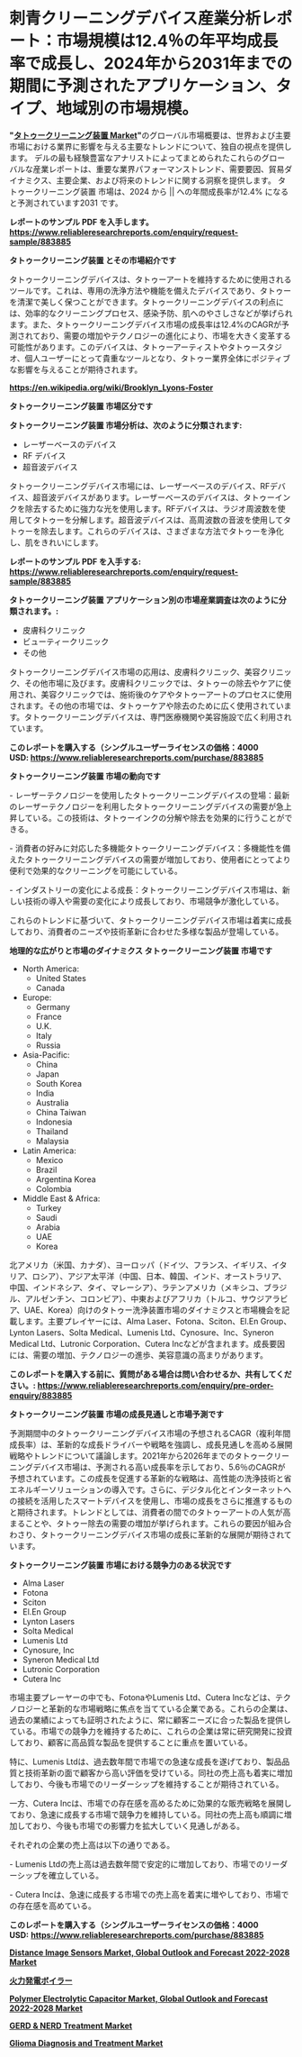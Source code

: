 <p><h1>刺青クリーニングデバイス産業分析レポート：市場規模は12.4％の年平均成長率で成長し、2024年から2031年までの期間に予測されたアプリケーション、タイプ、地域別の市場規模。</h1></p><p><strong>"<a href="https://www.reliableresearchreports.com/tattoo-cleaning-device-r883885">タトゥークリーニング装置 Market</a>"</strong>のグローバル市場概要は、世界および主要市場における業界に影響を与える主要なトレンドについて、独自の視点を提供します。 デルの最も経験豊富なアナリストによってまとめられたこれらのグローバルな産業レポートは、重要な業界パフォーマンストレンド、需要要因、貿易ダイナミクス、主要企業、および将来のトレンドに関する洞察を提供します。 タトゥークリーニング装置 市場は、2024 から || への年間成長率が12.4% になると予測されています2031 です。</p>
<p><strong>レポートのサンプル PDF を入手します。</strong><strong><a href="https://www.reliableresearchreports.com/enquiry/request-sample/883885">https://www.reliableresearchreports.com/enquiry/request-sample/883885</a></strong></p>
<p><strong>タトゥークリーニング装置 とその市場紹介です</strong></p>
<p><p>タトゥークリーニングデバイスは、タトゥーアートを維持するために使用されるツールです。これは、専用の洗浄方法や機能を備えたデバイスであり、タトゥーを清潔で美しく保つことができます。タトゥークリーニングデバイスの利点には、効率的なクリーニングプロセス、感染予防、肌へのやさしさなどが挙げられます。また、タトゥークリーニングデバイス市場の成長率は12.4%のCAGRが予測されており、需要の増加やテクノロジーの進化により、市場を大きく変革する可能性があります。このデバイスは、タトゥーアーティストやタトゥースタジオ、個人ユーザーにとって貴重なツールとなり、タトゥー業界全体にポジティブな影響を与えることが期待されます。</p><a href="https://en.wikipedia.org/wiki/Brooklyn_Lyons-Foster"></a></p>
<p><strong><a href="https://en.wikipedia.org/wiki/Brooklyn_Lyons-Foster">https://en.wikipedia.org/wiki/Brooklyn_Lyons-Foster</a></strong></p>
<p><strong>タトゥークリーニング装置&nbsp;市場区分です</strong><strong></strong></p>
<p><strong>タトゥークリーニング装置 市場分析は、次のように分類されます:</strong>&nbsp;</p>
<p><ul><li>レーザーベースのデバイス</li><li>RF デバイス</li><li>超音波デバイス</li></ul></p>
<p><p>タトゥークリーニングデバイス市場には、レーザーベースのデバイス、RFデバイス、超音波デバイスがあります。レーザーベースのデバイスは、タトゥーインクを除去するために強力な光を使用します。RFデバイスは、ラジオ周波数を使用してタトゥーを分解します。超音波デバイスは、高周波数の音波を使用してタトゥーを除去します。これらのデバイスは、さまざまな方法でタトゥーを浄化し、肌をきれいにします。</p></p>
<p><strong>レポートのサンプル PDF を入手する: <a href="https://www.reliableresearchreports.com/enquiry/request-sample/883885">https://www.reliableresearchreports.com/enquiry/request-sample/883885</a></strong></p>
<p><strong> タトゥークリーニング装置 アプリケーション別の市場産業調査は次のように分類されます。:</strong></p>
<p><ul><li>皮膚科クリニック</li><li>ビューティークリニック</li><li>その他</li></ul></p>
<p><p>タトゥークリーニングデバイス市場の応用は、皮膚科クリニック、美容クリニック、その他市場に及びます。皮膚科クリニックでは、タトゥーの除去やケアに使用され、美容クリニックでは、施術後のケアやタトゥーアートのプロセスに使用されます。その他の市場では、タトゥーケアや除去のために広く使用されています。タトゥークリーニングデバイスは、専門医療機関や美容施設で広く利用されています。</p></p>
<p><strong>このレポートを購入する（シングルユーザーライセンスの価格：4000 USD:</strong><strong>&nbsp;<a href="https://www.reliableresearchreports.com/purchase/883885">https://www.reliableresearchreports.com/purchase/883885</a></strong></p>
<p><strong>タトゥークリーニング装置 市場の動向です</strong></p>
<p><p>- レーザーテクノロジーを使用したタトゥークリーニングデバイスの登場：最新のレーザーテクノロジーを利用したタトゥークリーニングデバイスの需要が急上昇している。この技術は、タトゥーインクの分解や除去を効果的に行うことができる。</p><p>- 消費者の好みに対応した多機能タトゥークリーニングデバイス：多機能性を備えたタトゥークリーニングデバイスの需要が増加しており、使用者にとってより便利で効果的なクリーニングを可能にしている。</p><p>- インダストリーの変化による成長：タトゥークリーニングデバイス市場は、新しい技術の導入や需要の変化により成長しており、市場競争が激化している。</p><p>これらのトレンドに基づいて、タトゥークリーニングデバイス市場は着実に成長しており、消費者のニーズや技術革新に合わせた多様な製品が登場している。</p></p>
<p><strong>地理的な広がりと市場のダイナミクス タトゥークリーニング装置 市場です</strong></p>
<p><ul>
    <li>
        North America:
        <ul>
            <li>United States</li>
            <li>Canada</li>
        </ul>
    </li>
    <li>
        Europe:
        <ul>
            <li>Germany</li>
            <li>France</li>
            <li>U.K.</li>
            <li>Italy</li>
            <li>Russia</li>
        </ul>
    </li>
    <li>
        Asia-Pacific:
        <ul>
            <li>China</li>
            <li>Japan</li>
            <li>South Korea</li>
            <li>India</li>
            <li>Australia</li>
            <li>China Taiwan</li>
            <li>Indonesia</li>
            <li>Thailand</li>
            <li>Malaysia</li>
        </ul>
    </li>
    <li>
        Latin America:
        <ul>
            <li>Mexico</li>
            <li>Brazil</li>
            <li>Argentina Korea</li>
            <li>Colombia</li>
        </ul>
    </li>
    <li>
        Middle East & Africa:
        <ul>
            <li>Turkey</li>
            <li>Saudi</li>
            <li>Arabia</li>
            <li>UAE</li>
            <li>Korea</li>
        </ul>
    </li>
    </ul></p>
<p><p>北アメリカ（米国、カナダ）、ヨーロッパ（ドイツ、フランス、イギリス、イタリア、ロシア）、アジア太平洋（中国、日本、韓国、インド、オーストラリア、中国、インドネシア、タイ、マレーシア）、ラテンアメリカ（メキシコ、ブラジル、アルゼンチン、コロンビア）、中東およびアフリカ（トルコ、サウジアラビア、UAE、Korea）向けのタトゥー洗浄装置市場のダイナミクスと市場機会を記載します。主要プレイヤーには、Alma Laser、Fotona、Sciton、El.En Group、Lynton Lasers、Solta Medical、Lumenis Ltd、Cynosure、Inc、Syneron Medical Ltd、Lutronic Corporation、Cutera Incなどが含まれます。成長要因には、需要の増加、テクノロジーの進歩、美容意識の高まりがあります。</p></p>
<p><strong>このレポートを購入する前に、質問がある場合は問い合わせるか、共有してください。:&nbsp;<a href="https://www.reliableresearchreports.com/enquiry/pre-order-enquiry/883885">https://www.reliableresearchreports.com/enquiry/pre-order-enquiry/883885</a></strong></p>
<p><strong>タトゥークリーニング装置 市場の成長見通しと市場予測です</strong></p>
<p><p>予測期間中のタトゥークリーニングデバイス市場の予想されるCAGR（複利年間成長率）は、革新的な成長ドライバーや戦略を強調し、成長見通しを高める展開戦略やトレンドについて議論します。2021年から2026年までのタトゥークリーニングデバイス市場は、予測される高い成長率を示しており、5.6％のCAGRが予想されています。この成長を促進する革新的な戦略は、高性能の洗浄技術と省エネルギーソリューションの導入です。さらに、デジタル化とインターネットへの接続を活用したスマートデバイスを使用し、市場の成長をさらに推進するものと期待されます。トレンドとしては、消費者の間でのタトゥーアートの人気が高まることや、タトゥー除去の需要の増加が挙げられます。これらの要因が組み合わさり、タトゥークリーニングデバイス市場の成長に革新的な展開が期待されています。</p></p>
<p><strong>タトゥークリーニング装置 市場における競争力のある状況です</strong></p>
<p><ul><li>Alma Laser</li><li>Fotona</li><li>Sciton</li><li>El.En Group</li><li>Lynton Lasers</li><li>Solta Medical</li><li>Lumenis Ltd</li><li>Cynosure, Inc</li><li>Syneron Medical Ltd</li><li>Lutronic Corporation</li><li>Cutera Inc</li></ul></p>
<p><p>市場主要プレーヤーの中でも、FotonaやLumenis Ltd、Cutera Incなどは、テクノロジーと革新的な市場戦略に焦点を当てている企業である。これらの企業は、過去の業績によっても証明されたように、常に顧客ニーズに合った製品を提供している。市場での競争力を維持するために、これらの企業は常に研究開発に投資しており、顧客に高品質な製品を提供することに重点を置いている。</p><p>特に、Lumenis Ltdは、過去数年間で市場での急速な成長を遂げており、製品品質と技術革新の面で顧客から高い評価を受けている。同社の売上高も着実に増加しており、今後も市場でのリーダーシップを維持することが期待されている。</p><p>一方、Cutera Incは、市場での存在感を高めるために効果的な販売戦略を展開しており、急速に成長する市場で競争力を維持している。同社の売上高も順調に増加しており、今後も市場での影響力を拡大していく見通しがある。</p><p>それぞれの企業の売上高は以下の通りである。</p><p>- Lumenis Ltdの売上高は過去数年間で安定的に増加しており、市場でのリーダーシップを確立している。</p><p>- Cutera Incは、急速に成長する市場での売上高を着実に増やしており、市場での存在感を高めている。</p></p>
<p><strong>このレポートを購入する（シングルユーザーライセンスの価格：4000 USD:</strong>&nbsp;<strong><a href="https://www.reliableresearchreports.com/purchase/883885">https://www.reliableresearchreports.com/purchase/883885</a></strong></p>
<p><strong><p><a href="https://issuu.com/reportprime-2/docs/distance-image-sensors-market-globa_57ff60782a0948">Distance Image Sensors Market, Global Outlook and Forecast 2022-2028 Market</a></p><p><a href="https://medium.com/@verniebarton2023/%E7%A8%AE%E9%A1%9E-%E8%92%B8%E6%B0%97%E7%99%BA%E9%9B%BB-%E3%82%B3%E3%83%B3%E3%83%90%E3%82%A4%E3%83%B3%E3%83%89%E3%82%B5%E3%82%A4%E3%82%AF%E3%83%AB%E7%99%BA%E9%9B%BB-%E3%82%AC%E3%82%B9%E3%82%BF%E3%83%BC%E3%83%93%E3%83%B3%E7%99%BA%E9%9B%BB-%E8%A3%BD%E5%93%81-%E3%82%AC%E3%82%B9%E7%81%AB%E5%8A%9B%E7%99%BA%E9%9B%BB%E6%89%80-%E7%9F%B3%E7%82%AD%E7%81%AB%E5%8A%9B%E7%99%BA%E9%9B%BB%E6%89%80-%E3%81%9D%E3%81%AE%E4%BB%96-%E3%81%AB%E3%82%88%E3%82%8B%E7%86%B1%E9%9B%BB%E3%83%9C%E3%82%A4%E3%83%A9%E3%83%BC%E5%B8%82%E5%A0%B4%E8%A6%8F%E6%A8%A1-%E3%82%B0%E3%83%AD%E3%83%BC%E3%83%90%E3%83%AB%E7%94%A3%E6%A5%AD%E5%88%86%E6%9E%90-%E3%82%B7%E3%82%A7%E3%82%A2-%E6%88%90%E9%95%B7-%E3%83%88%E3%83%AC%E3%83%B3%E3%83%89-2024%E5%B9%B4%E3%81%8B%E3%82%89203-871bdaea2b2c">火力発電ボイラー</a></p><p><a href="https://issuu.com/reportprime-2/docs/polymer-electrolytic-capacitor-mark_165ffd2c1715d9">Polymer Electrolytic Capacitor Market, Global Outlook and Forecast 2022-2028 Market</a></p><p><a href="https://github.com/globismark/Market-Research-Report-List-5/blob/main/gerd-nerd-treatment-market.md">GERD & NERD Treatment Market</a></p><p><a href="https://github.com/susanjprice2023/Market-Research-Report-List-2/blob/main/glioma-diagnosis-and-treatment-market.md">Glioma Diagnosis and Treatment Market</a></p></strong></p>